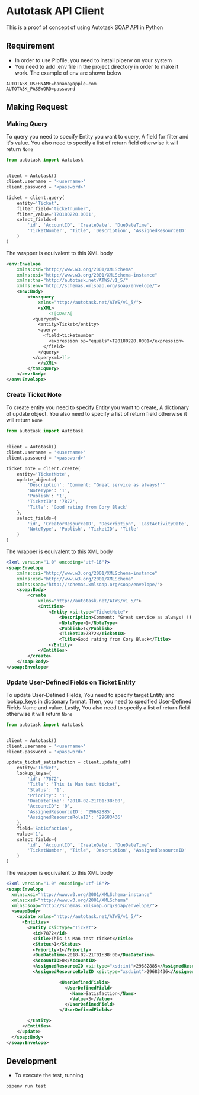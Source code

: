 # Autotask API Client

This is a proof of concept of using Autotask SOAP API in Python

## Requirement
* In order to use Pipfile, you need to install pipenv on your system
* You need to add .env file in the project directory in order to make it work. The example of env are shown below

```
AUTOTASK_USERNAME=banana@apple.com
AUTOTASK_PASSWORD=password
```

## Making Request
### Making Query
To query you need to specify Entity you want to query, A field for filter and it's value. You also need to specify a list of return field otherwise it will return `None`
```python
from autotask import Autotask


client = Autotask()
client.username = '<username>'
client.password = '<password>'

ticket = client.query(
    entity='Ticket',
    filter_field='ticketnumber',
    filter_value='T20180220.0001',
    select_fields=(
        'id', 'AccountID', 'CreateDate', 'DueDateTime',
        'TicketNumber', 'Title', 'Description', 'AssignedResourceID'
    )
)
```

The wrapper is equivalent to this XML body
```xml
<env:Envelope
	xmlns:xsd="http://www.w3.org/2001/XMLSchema"
	xmlns:xsi="http://www.w3.org/2001/XMLSchema-instance"
	xmlns:tns="http://autotask.net/ATWS/v1_5/"
	xmlns:env="http://schemas.xmlsoap.org/soap/envelope/">
	<env:Body>
		<tns:query
			xmlns="http://autotask.net/ATWS/v1_5/">
			<sXML>
				<![CDATA[
          <queryxml>
            <entity>Ticket</entity>
            <query>
              <field>ticketnumber
                <expression op="equals">T20180220.0001</expression>
              </field>
            </query>
          </queryxml>]]>
			</sXML>
		</tns:query>
	</env:Body>
</env:Envelope>
```


### Create Ticket Note
To create entity you need to specify Entity you want to create, A dictionary of update object. You also need to specify a list of return field otherwise it will return `None`
```python
from autotask import Autotask


client = Autotask()
client.username = '<username>'
client.password = '<password>'

ticket_note = client.create(
    entity='TicketNote',
    update_object={
        'Description': 'Comment: "Great service as always!"'
        'NoteType': '1',
        'Publish': '1',
        'TicketID': '7872',
        'Title': 'Good rating from Cory Black'
    },
    select_fields=(
        'id', 'CreatorResourceID', 'Description', 'LastActivityDate',
        'NoteType', 'Publish', 'TicketID', 'Title'
    )
)
```

The wrapper is equivalent to this XML body
```xml
<?xml version="1.0" encoding="utf-16"?>
<soap:Envelope
	xmlns:xsi="http://www.w3.org/2001/XMLSchema-instance"
	xmlns:xsd="http://www.w3.org/2001/XMLSchema"
	xmlns:soap="http://schemas.xmlsoap.org/soap/envelope/">
	<soap:Body>
		<create
			xmlns="http://autotask.net/ATWS/v1_5/">
			<Entities>
				<Entity xsi:type="TicketNote">
					<Description>Comment: "Great service as always! !!!"</Description>
					<NoteType>1</NoteType>
					<Publish>1</Publish>
					<TicketID>7872</TicketID>
					<Title>Good rating from Cory Black</Title>
				</Entity>
			</Entities>
		</create>
	</soap:Body>
</soap:Envelope>
```

### Update User-Defined Fields on Ticket Entity
To update User-Defined Fields, You need to specify target Entity and lookup_keys in dictionary format. Then, you need to specified User-Defined Fields Name and value. Lastly, You also need to specify a list of return field otherwise it will return `None`
```python
from autotask import Autotask


client = Autotask()
client.username = '<username>'
client.password = '<password>'

update_ticket_satisfaction = client.update_udf(
    entity='Ticket',
    lookup_keys={
        'id': '7872',
        'Title': 'This is Man test ticket',
        'Status': '1',
        'Priority': '1',
        'DueDateTime': '2018-02-21T01:38:00',
        'AccountID': '0',
        'AssignedResourceID': '29682885',
        'AssignedResourceRoleID': '29683436'
    },
    field='Satisfaction',
    value='1',
    select_fields=(
        'id', 'AccountID', 'CreateDate', 'DueDateTime',
        'TicketNumber', 'Title', 'Description', 'AssignedResourceID'
    )
)
```

The wrapper is equivalent to this XML body
```xml
<?xml version="1.0" encoding="utf-16"?>
<soap:Envelope
  xmlns:xsi="http://www.w3.org/2001/XMLSchema-instance"
  xmlns:xsd="http://www.w3.org/2001/XMLSchema"
  xmlns:soap="http://schemas.xmlsoap.org/soap/envelope/">
  <soap:Body>
    <update xmlns="http://autotask.net/ATWS/v1_5/">
      <Entities>
        <Entity xsi:type="Ticket">
          <id>7872</id>
          <Title>This is Man test ticket</Title>
          <Status>1</Status>
          <Priority>1</Priority>
          <DueDateTime>2018-02-21T01:38:00</DueDateTime>
          <AccountID>0</AccountID>
          <AssignedResourceID xsi:type="xsd:int">29682885</AssignedResourceID>
          <AssignedResourceRoleID xsi:type="xsd:int">29683436</AssignedResourceRoleID>

					<UserDefinedFields>
					  <UserDefinedField>
					    <Name>Satisfaction</Name>
					    <Value>3</Value>
					  </UserDefinedField>
					</UserDefinedFields>

        </Entity>
      </Entities>
    </update>
  </soap:Body>
</soap:Envelope>
```


## Development
* To execute the test, running
```
pipenv run test
```


